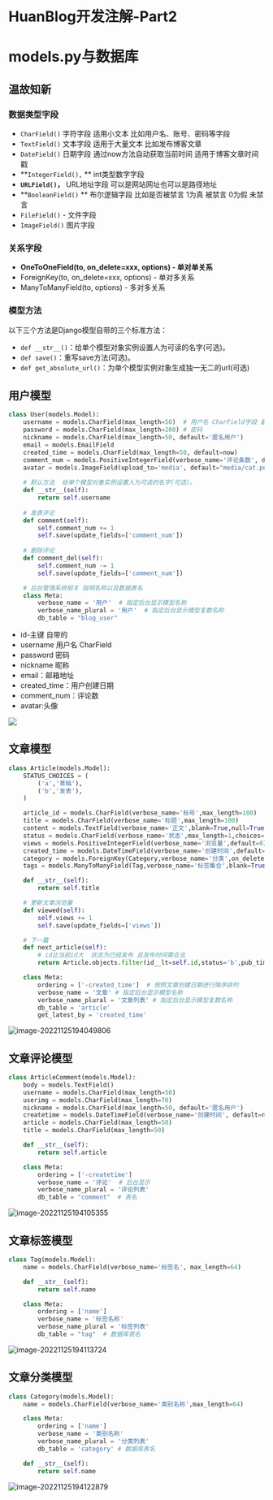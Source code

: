 # HuanBlog开发注解-Part2

# models.py与数据库

## 温故知新

### 数据类型字段

- `CharField()`  字符字段 适用小文本 比如用户名、账号、密码等字段
- `TextField()` 文本字段 适用于大量文本 比如发布博客文章
- `DateField()`  日期字段 通过now方法自动获取当前时间 适用于博客文章时间戳
- **`IntegerField(),` ** int类型数字字段
- **`URLField()`，**  URL地址字段 可以是网站网址也可以是路径地址
- **`BooleanField()` **   布尔逻辑字段 比如是否被禁言 1为真 被禁言  0为假 未禁言
- `FileField()` - 文件字段
- `ImageField()` 图片字段

### 关系字段

- **OneToOneField(to, on_delete=xxx, options) - 单对单关系**
- ForeignKey(to, on_delete=xxx, options) - 单对多关系
- ManyToManyField(to, options) - 多对多关系

### 模型方法

以下三个方法是Django模型自带的三个标准方法：

- `def __str__()`：给单个模型对象实例设置人为可读的名字(可选)。
- `def save()`：重写save方法(可选)。
- `def get_absolute_url()`：为单个模型实例对象生成独一无二的url(可选)

## 用户模型

```python
class User(models.Model):
    username = models.CharField(max_length=50)  # 用户名 CharField字段 最大长度为50
    password = models.CharField(max_length=200) # 密码
    nickname = models.CharField(max_length=50, default='匿名用户')
    email = models.EmailField
    created_time = models.CharField(max_length=50, default=now)
    comment_num = models.PositiveIntegerField(verbose_name='评论条数', default=0)
    avatar = models.ImageField(upload_to='media', default="media/cat.png")
	
    # 默认方法  给单个模型对象实例设置人为可读的名字(可选)。
    def __str__(self):
        return self.username
	
    # 发表评论
    def comment(self):
        self.comment_num += 1
        self.save(update_fields=['comment_num'])
	
    # 删除评论
    def comment_del(self):
        self.comment_num -= 1
        self.save(update_fields=['comment_num'])

    # 后台管理系统相关 指明名称以及数据表名
    class Meta:
        verbose_name = '用户'  # 指定后台显示模型名称
        verbose_name_plural = '用户'  # 指定后台显示模型复数名称
        db_table = "blog_user"
```

- id-主键 自带的
- username 用户名 CharField
- password 密码
- nickname 昵称
- email：邮箱地址
- created_time：用户创建日期
- comment_num：评论数
- avatar:头像

![](https://happygoing.oss-cn-beijing.aliyuncs.com/img/image-20221125194036393.png)

## 文章模型

```python
class Article(models.Model):
    STATUS_CHOICES = (
        ('a','草稿'),
        ('b','发表'),
    )

    article_id = models.CharField(verbose_name='标号',max_length=100)
    title = models.CharField(verbose_name='标题',max_length=100)
    content = models.TextField(verbose_name='正文',blank=True,null=True)
    status = models.CharField(verbose_name='状态',max_length=1,choices=STATUS_CHOICES,default='b')
    views = models.PositiveIntegerField(verbose_name='浏览量',default=0)
    created_time = models.DateTimeField(verbose_name='创建时间',default=now)
    category = models.ForeignKey(Category,verbose_name='分类',on_delete=models.CASCADE,blank=False,null=False)
    tags = models.ManyToManyField(Tag,verbose_name='标签集合',blank=True)

    def __str__(self):
        return self.title

    # 更新文章浏览量
    def viewed(self):
        self.views += 1
        self.save(update_fields=['views'])

    # 下一篇
    def next_article(self):
        # id比当前id大  状态为已经发布 且发布时间需合法
        return Article.objects.filter(id__lt=self.id,status='b',pub_time__isnull=False).first()

    class Meta:
        ordering = ['-created_time']  # 按照文章创建日期进行降序排列
        verbose_name = '文章' # 指定后台显示模型名称
        verbose_name_plural = '文章列表' # 指定后台显示模型复数名称
        db_table = 'article'
        get_latest_by = 'created_time'
```

![image-20221125194049806](https://happygoing.oss-cn-beijing.aliyuncs.com/img/image-20221125194049806.png)

## 文章评论模型

```python
class ArticleComment(models.Model):
    body = models.TextField()
    username = models.CharField(max_length=50)
    userimg = models.CharField(max_length=70)
    nickname = models.CharField(max_length=50, default='匿名用户')
    createtime = models.DateTimeField(verbose_name='创建时间', default=now)
    article = models.CharField(max_length=50)
    title = models.CharField(max_length=50)

    def __str__(self):
        return self.article

    class Meta:
        ordering = ['-createtime']
        verbose_name = '评论'  # 后台显示
        verbose_name_plural = '评论列表'
        db_table = "comment"  # 表名
```

![image-20221125194105355](https://happygoing.oss-cn-beijing.aliyuncs.com/img/image-20221125194105355.png)

## 文章标签模型

```python
class Tag(models.Model):
    name = models.CharField(verbose_name='标签名', max_length=64)

    def __str__(self):
        return self.name

    class Meta:
        ordering = ['name']
        verbose_name = '标签名称'
        verbose_name_plural = '标签列表'
        db_table = "tag"  # 数据库表名
```

![image-20221125194113724](https://happygoing.oss-cn-beijing.aliyuncs.com/img/image-20221125194113724.png)

## 文章分类模型

```python
class Category(models.Model):
    name = models.CharField(verbose_name='类别名称',max_length=64)

    class Meta:
        ordering = ['name']
        verbose_name = '类别名称'
        verbose_name_plural = '分类列表'
        db_table = 'category' # 数据库表名

    def __str__(self):
        return self.name
```

![image-20221125194122879](https://happygoing.oss-cn-beijing.aliyuncs.com/img/image-20221125194122879.png)